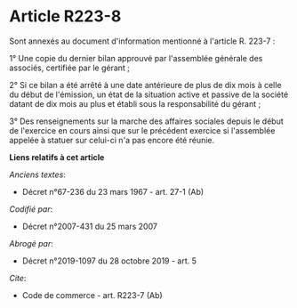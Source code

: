 # Article R223-8

Sont annexés au document d'information mentionné à l'article R. 223-7 : 

1° Une copie du dernier bilan approuvé par l'assemblée générale des associés, certifiée par le gérant ; 

2° Si ce bilan a été arrêté à une date antérieure de plus de dix mois à celle du début de l'émission, un état de la situation
active et passive de la société datant de dix mois au plus et établi sous la responsabilité du gérant ; 

3° Des renseignements sur la marche des affaires sociales depuis le début de l'exercice en cours ainsi que sur le précédent
exercice si l'assemblée appelée à statuer sur celui-ci n'a pas encore été réunie.

**Liens relatifs à cet article**

_Anciens textes_:

  - Décret n°67-236 du 23 mars 1967 - art. 27-1 (Ab)

_Codifié par_:

  - Décret n°2007-431 du 25 mars 2007

_Abrogé par_:

  - Décret n°2019-1097 du 28 octobre 2019 - art. 5

_Cite_:

  - Code de commerce - art. R223-7 (Ab)
